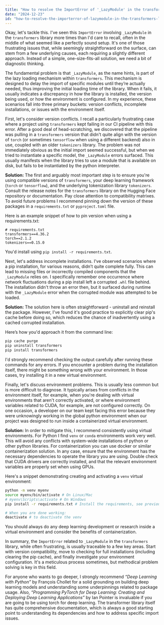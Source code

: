 ```yaml
---
title: "How to resolve the ImportError of '_LazyModule' in the transformers library?"
date: "2024-12-23"
id: "how-to-resolve-the-importerror-of-lazymodule-in-the-transformers-library"
---
```


Okay, let's tackle this. I've seen this `ImportError` involving `_LazyModule` in the `transformers` library more times than I'd care to recall, often in the middle of what seemed like a perfectly sound setup. It's one of those frustrating issues that, while seemingly straightforward on the surface, can stem from a few underlying causes, each requiring a slightly different approach. Instead of a simple, one-size-fits-all solution, we need a bit of diagnostic thinking.

The fundamental problem is that `_LazyModule`, as the name hints, is part of the lazy loading mechanism within `transformers`. This mechanism is designed to delay the import of specific modules until they’re actually needed, thus improving the initial loading time of the library. When it fails, it usually indicates a discrepancy in how the library is installed, the version being used, or how the environment is configured. In my experience, these scenarios fall into three primary buckets: version conflicts, incomplete installations, or issues with the environment itself.

First, let's consider version conflicts. I recall a particularly frustrating case where a project using `transformers` kept failing in our CI pipeline with this error. After a good deal of head-scratching, we discovered that the pipeline was pulling in a `transformers` version that didn't quite align with the version of `torch` (or sometimes `tensorflow` when using a different backend) also in use, coupled with an older `tokenizers` library. The problem was not immediately obvious as the initial import seemed successful, but when we tried to instantiate a specific model, the `_LazyModule` errors surfaced. This usually manifests when the library tries to use a module that is available on disk, but fails to be instantiated by the python interpreter.

**Solution:** The first and arguably most important step is to ensure you're using compatible versions of `transformers`, your deep learning framework (`torch` or `tensorflow`), and the underlying tokenization library `tokenizers`. Consult the release notes for the `transformers` library on the Hugging Face repository or documentation. Pay close attention to compatibility matrixes. To avoid future problems I recommend pinning down the version of these packages in a `requirements.txt` or `pyproject.toml` file.

Here is an example snippet of how to pin version when using a requirements.txt:

```text
# requirements.txt
transformers==4.36.2
torch==2.1.2
tokenizers==0.15.0
```

You'd install using `pip install -r requirements.txt`.

Next, let's address incomplete installations. I've observed scenarios where a pip installation, for various reasons, didn’t quite complete fully. This can lead to missing files or incorrectly compiled components that the `_LazyModule` relies on. I specifically remember one occurrence where network fluctuations during a pip install left a corrupted `.whl` file behind. The installation didn't throw an error then, but it surfaced during runtime with the `_LazyModule` error when the corrupted module was attempted to be loaded.

**Solution:** The solution here is often straightforward - uninstall and reinstall the package. However, I've found it's good practice to explicitly clear pip's cache before doing so, which reduces the chance of inadvertently using a cached corrupted installation.

Here’s how you'd approach it from the command line:

```bash
pip cache purge
pip uninstall transformers
pip install transformers
```

I'd strongly recommend checking the output carefully after running these commands for any errors. If you encounter a problem during the installation itself, there might be something wrong with your environment. In those cases, try installing it in a new virtual environment.

Finally, let's discuss environment problems. This is usually less common but is more difficult to diagnose. It typically arises from conflicts in the environment itself, for example, when you're dealing with virtual environments that aren't correctly activated, or where environment variables related to CUDA, for example, are not configured correctly. On one occasion, a developer on our team kept facing this error because they were unknowingly working in the global python environment when our project was designed to run inside a containerized virtual environment.

**Solution:** In order to mitigate this, I recommend consistently using virtual environments. For Python I find `venv` or `conda` environments work very well. This will avoid any conflicts with system-wide installations of python or other python libraries. For containerization you can use docker or similar containerization solution. In any case, ensure that the environment has the necessary dependencies to operate the library you are using. Double check that CUDA drivers are correctly installed, and that the relevant environment variables are properly set when using GPUs.

Here's a snippet demonstrating creating and activating a `venv` virtual environment:

```bash
python -m venv myenv
source myenv/bin/activate # On Linux/Mac
# myenv\Scripts\activate # On Windows
pip install -r requirements.txt # Install the requirements, see previous example

# When you are done working:
deactivate # to deactivate the venv
```

You should always do any deep learning development or research inside a virtual environment and consider the benefits of containerization.

In summary, the `ImportError` related to `_LazyModule` in the `transformers` library, while often frustrating, is usually traceable to a few key areas. Start with version compatibility, move to checking for full installations (including clearing the pip cache), and finally investigate your environment configuration. It's a meticulous process sometimes, but methodical problem solving is key in this field.

For anyone who wants to go deeper, I strongly recommend *“Deep Learning with Python”* by François Chollet for a solid grounding on building deep learning models and understanding some underpinnings related to package usage. Also, *“Programming PyTorch for Deep Learning: Creating and Deploying Deep Learning Applications”* by Ian Pointer is invaluable if you are going to be using torch for deep learning. The transformer library itself has quite comprehensive documentation, which is always a good starting point to understanding its dependencies and how to address specific import issues.
